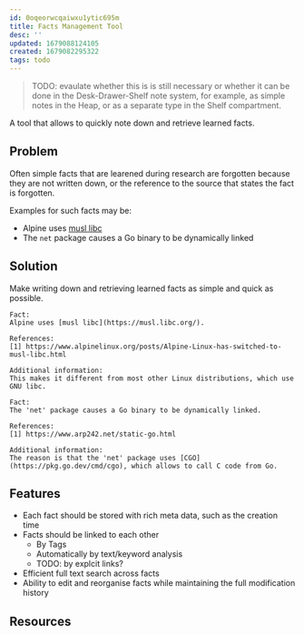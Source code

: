 ```yaml
---
id: 0oqeorwcqaiwxu1ytic695m
title: Facts Management Tool
desc: ''
updated: 1679088124105
created: 1679082295322
tags: todo
---
```


> TODO: evaulate whether this is is still necessary or whether it can be done in the Desk-Drawer-Shelf note system, for example, as simple notes in the Heap, or as a separate type in the Shelf compartment.

A tool that allows to quickly note down and retrieve learned facts.

## Problem

Often simple facts that are learened during research are forgotten because they are not written down, or the reference to the source that states the fact is forgotten.

Examples for such facts may be:

- Alpine uses [musl libc](https://musl.libc.org/)
- The `net` package causes a Go binary to be dynamically linked

## Solution

Make writing down and retrieving learned facts as simple and quick as possible.

```
Fact:
Alpine uses [musl libc](https://musl.libc.org/).

References:
[1] https://www.alpinelinux.org/posts/Alpine-Linux-has-switched-to-musl-libc.html

Additional information:
This makes it different from most other Linux distributions, which use GNU libc.
```

```
Fact:
The 'net' package causes a Go binary to be dynamically linked.

References:
[1] https://www.arp242.net/static-go.html

Additional information:
The reason is that the 'net' package uses [CGO](https://pkg.go.dev/cmd/cgo), which allows to call C code from Go.
```

## Features

- Each fact should be stored with rich meta data, such as the creation time
- Facts should be linked to each other
  - By Tags
  - Automatically by text/keyword analysis
  - TODO: by explcit links?
- Efficient full text search across facts
- Ability to edit and reorganise facts while maintaining the full modification history

## Resources

<!-- Resources that might be useful for implementing the project -->